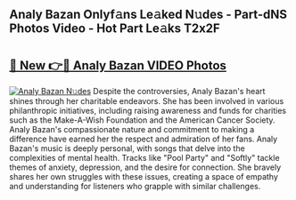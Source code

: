 ## Analy Bazan Onlyf𝚊ns Le𝚊ked N𝚞des - Part-dNS Photos Video - Hot Part Le𝚊ks T2x2F

# <h2><a href="http://ab24666.deff.icu/?id=Analy+Bazan">🔗 New 👉🔴 Analy Bazan VIDEO Photos</a></h2>

[![Analy Bazan N𝚞des](https://i.imgur.com/rIISA9y.gif)](http://ab24666.deff.icu/?id=Analy+Bazan)
Despite the controversies, Analy Bazan's heart shines through her charitable endeavors. She has been involved in various philanthropic initiatives, including raising awareness and funds for charities such as the Make-A-Wish Foundation and the American Cancer Society. Analy Bazan's compassionate nature and commitment to making a difference have earned her the respect and admiration of her fans. Analy Bazan's music is deeply personal, with songs that delve into the complexities of mental health. Tracks like "Pool Party" and "Softly" tackle themes of anxiety, depression, and the desire for connection. She bravely shares her own struggles with these issues, creating a space of empathy and understanding for listeners who grapple with similar challenges.
